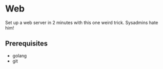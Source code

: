 # Web
Set up a web server in 2 minutes with this one weird trick. Sysadmins hate him!

## Prerequisites
 - golang
 - git
